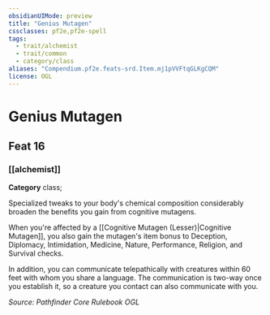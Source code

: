 ```yaml
---
obsidianUIMode: preview
title: "Genius Mutagen"
cssclasses: pf2e,pf2e-spell
tags:
  - trait/alchemist
  - trait/common
  - category/class
aliases: "Compendium.pf2e.feats-srd.Item.mj1pVVFtqGLKgCQM"
license: OGL
---
```

# Genius Mutagen
## Feat 16
### [[alchemist]]

**Category** class; 




Specialized tweaks to your body's chemical composition considerably broaden the benefits you gain from cognitive mutagens.

When you're affected by a [[Cognitive Mutagen (Lesser)|Cognitive Mutagen]], you also gain the mutagen's item bonus to Deception, Diplomacy, Intimidation, Medicine, Nature, Performance, Religion, and Survival checks.

In addition, you can communicate telepathically with creatures within 60 feet with whom you share a language. The communication is two-way once you establish it, so a creature you contact can also communicate with you.

*Source: Pathfinder Core Rulebook*
*OGL*